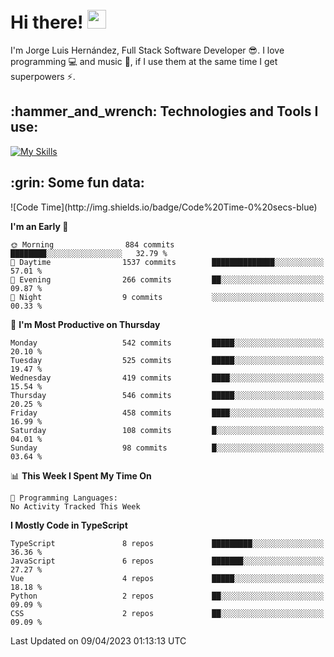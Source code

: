 <h1 align="left">
 <abc>
  <br>Hi there! <img src="https://user-images.githubusercontent.com/42378118/110234147-e3259600-7f4e-11eb-95be-0c4047144dea.gif" width="30"><br>
 </abc>
</h1>

I'm Jorge Luis Hernández, Full Stack Software Developer :sunglasses:. I love programming :computer: and music :musical_score:, if I use them at the same time I get superpowers :zap:. 


<h2 align="left">:hammer_and_wrench: Technologies and Tools I use:</h2>

[![My Skills](https://skillicons.dev/icons?i=js,ts,html,css,py,vue,react,next,nest,postgres,mysql)](https://skillicons.dev)

<h2 align="left">:grin: Some fun data:</h2>
<!--START_SECTION:waka-->
![Code Time](http://img.shields.io/badge/Code%20Time-0%20secs-blue)

**I'm an Early 🐤** 

```text
🌞 Morning                884 commits         ████████░░░░░░░░░░░░░░░░░   32.79 % 
🌆 Daytime                1537 commits        ██████████████░░░░░░░░░░░   57.01 % 
🌃 Evening                266 commits         ██░░░░░░░░░░░░░░░░░░░░░░░   09.87 % 
🌙 Night                  9 commits           ░░░░░░░░░░░░░░░░░░░░░░░░░   00.33 % 
```
📅 **I'm Most Productive on Thursday** 

```text
Monday                   542 commits         █████░░░░░░░░░░░░░░░░░░░░   20.10 % 
Tuesday                  525 commits         █████░░░░░░░░░░░░░░░░░░░░   19.47 % 
Wednesday                419 commits         ████░░░░░░░░░░░░░░░░░░░░░   15.54 % 
Thursday                 546 commits         █████░░░░░░░░░░░░░░░░░░░░   20.25 % 
Friday                   458 commits         ████░░░░░░░░░░░░░░░░░░░░░   16.99 % 
Saturday                 108 commits         █░░░░░░░░░░░░░░░░░░░░░░░░   04.01 % 
Sunday                   98 commits          █░░░░░░░░░░░░░░░░░░░░░░░░   03.64 % 
```


📊 **This Week I Spent My Time On** 

```text
💬 Programming Languages: 
No Activity Tracked This Week
```

**I Mostly Code in TypeScript** 

```text
TypeScript               8 repos             █████████░░░░░░░░░░░░░░░░   36.36 % 
JavaScript               6 repos             ███████░░░░░░░░░░░░░░░░░░   27.27 % 
Vue                      4 repos             █████░░░░░░░░░░░░░░░░░░░░   18.18 % 
Python                   2 repos             ██░░░░░░░░░░░░░░░░░░░░░░░   09.09 % 
CSS                      2 repos             ██░░░░░░░░░░░░░░░░░░░░░░░   09.09 % 
```




 Last Updated on 09/04/2023 01:13:13 UTC
<!--END_SECTION:waka-->

